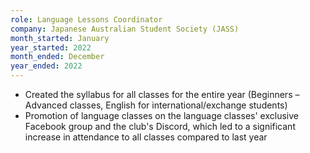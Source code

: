 ```yaml
---
role: Language Lessons Coordinator
company: Japanese Australian Student Society (JASS)
month_started: January
year_started: 2022
month_ended: December
year_ended: 2022
---
```


- Created the syllabus for all classes for the entire year (Beginners – Advanced
classes, English for international/exchange students)
- Promotion of language classes on the language classes' exclusive Facebook
group and the club's Discord, which led to a significant increase in attendance
to all classes compared to last year
